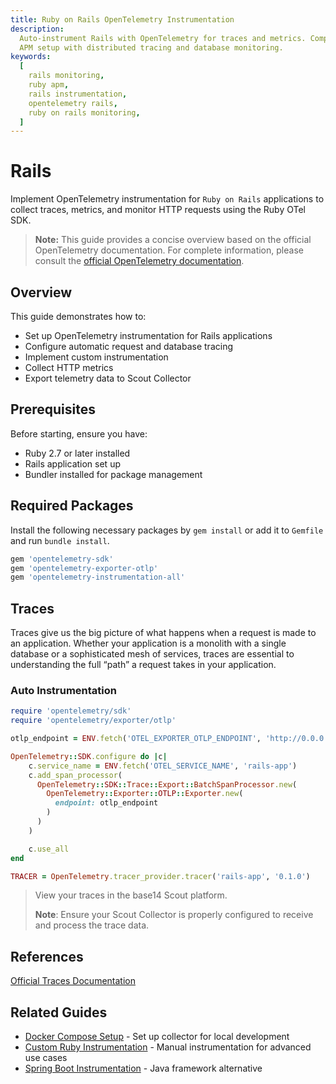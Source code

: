 ```yaml
---
title: Ruby on Rails OpenTelemetry Instrumentation
description:
  Auto-instrument Rails with OpenTelemetry for traces and metrics. Complete Ruby
  APM setup with distributed tracing and database monitoring.
keywords:
  [
    rails monitoring,
    ruby apm,
    rails instrumentation,
    opentelemetry rails,
    ruby on rails monitoring,
  ]
---
```


# Rails

Implement OpenTelemetry instrumentation for `Ruby on Rails` applications to
collect traces, metrics, and monitor HTTP requests using the Ruby OTel SDK.

> **Note:** This guide provides a concise overview based on the official
> OpenTelemetry documentation. For complete information, please consult the
> [official OpenTelemetry documentation](https://opentelemetry.io/docs/languages/ruby/instrumentation).

## Overview

This guide demonstrates how to:

- Set up OpenTelemetry instrumentation for Rails applications
- Configure automatic request and database tracing
- Implement custom instrumentation
- Collect HTTP metrics
- Export telemetry data to Scout Collector

## Prerequisites

Before starting, ensure you have:

- Ruby 2.7 or later installed
- Rails application set up
- Bundler installed for package management

## Required Packages

Install the following necessary packages by `gem install` or add it to `Gemfile`
and run `bundle install`.

```ruby showLineNumbers
gem 'opentelemetry-sdk'
gem 'opentelemetry-exporter-otlp'
gem 'opentelemetry-instrumentation-all'
```

## Traces

Traces give us the big picture of what happens when a request is made to an
application. Whether your application is a monolith with a single database or a
sophisticated mesh of services, traces are essential to understanding the full
“path” a request takes in your application.

### Auto Instrumentation

```ruby showLineNumbers title="config/initializers/otel.rb"
require 'opentelemetry/sdk'
require 'opentelemetry/exporter/otlp'

otlp_endpoint = ENV.fetch('OTEL_EXPORTER_OTLP_ENDPOINT', 'http://0.0.0.0:4318')

OpenTelemetry::SDK.configure do |c|
    c.service_name = ENV.fetch('OTEL_SERVICE_NAME', 'rails-app')
    c.add_span_processor(
      OpenTelemetry::SDK::Trace::Export::BatchSpanProcessor.new(
        OpenTelemetry::Exporter::OTLP::Exporter.new(
          endpoint: otlp_endpoint
        )
      )
    )

    c.use_all
end

TRACER = OpenTelemetry.tracer_provider.tracer('rails-app', '0.1.0')
```

> View your traces in the base14 Scout platform.
>
> **Note**: Ensure your Scout Collector is properly configured to receive and
> process the trace data.

## References

[Official Traces Documentation](https://opentelemetry.io/docs/concepts/signals/traces/)

## Related Guides

- [Docker Compose Setup](../../collector-setup/docker-compose-example.md) - Set
  up collector for local development
- [Custom Ruby Instrumentation](../custom-instrumentation/ruby.md) - Manual
  instrumentation for advanced use cases
- [Spring Boot Instrumentation](./spring-boot.md) - Java framework alternative
